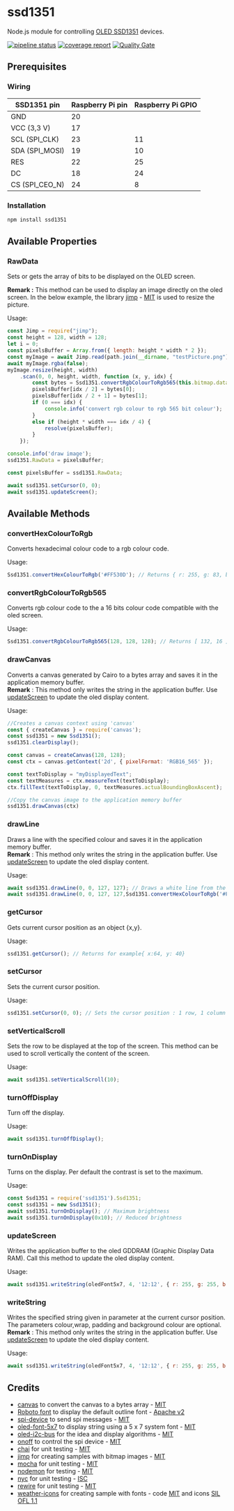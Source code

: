 # ssd1351

Node.js module for controlling [OLED SSD1351](https://www.newhavendisplay.com/app_notes/SSD1351.pdf) devices. 

[![pipeline status](https://gitlab.com/ftmazzone/ssd1351/badges/master/pipeline.svg)](https://gitlab.com/ftmazzone/ssd1351/commits/master)
[![coverage report](https://gitlab.com/ftmazzone/ssd1351/badges/master/coverage.svg)](https://gitlab.com/ftmazzone/ssd1351/commits/master)
[![Quality Gate](https://sonarcloud.io/api/project_badges/measure?project=ftmazzone_ssd1351&metric=alert_status&style=flat-square)](https://sonarcloud.io/dashboard?id=ftmazzone_ssd1351)

## Prerequisites
### Wiring

| SSD1351 pin    |Raspberry Pi pin|Raspberry Pi GPIO|
|----------------|:---------------|:----------------|
| GND            |  20            |                 |
| VCC (3,3 V)    |  17            |                 |
| SCL (SPI_CLK)  | 23             |        11       |
| SDA (SPI_MOSI) |  19            |        10       |
| RES            |  22            |        25       |
| DC             |  18            |        24       |
| CS (SPI_CEO_N) |  24            |        8        |

### Installation

```sh
npm install ssd1351
```

## Available Properties

### RawData

Sets or gets the array of bits to be displayed on the OLED screen.

**Remark :** This method can be used to display an image directly on the oled screen. In the below example, the library [jimp](https://github.com/oliver-moran/jimp) - [MIT](https://github.com/oliver-moran/jimp/blob/master/LICENSE) is used to resize the picture.

Usage:
```javascript
const Jimp = require("jimp");
const height = 128, width = 128;
let i = 0;
const pixelsBuffer = Array.from({ length: height * width * 2 });
const myImage = await Jimp.read(path.join(__dirname, "testPicture.png"));
await myImage.rgba(false);
myImage.resize(height, width)
    .scan(0, 0, height, width, function (x, y, idx) {
        const bytes = Ssd1351.convertRgbColourToRgb565(this.bitmap.data[idx + 0], this.bitmap.data[idx + 1], this.bitmap.data[idx + 2], this.bitmap.data[idx + 3]);
        pixelsBuffer[idx / 2] = bytes[0];
        pixelsBuffer[idx / 2 + 1] = bytes[1];
        if (0 === idx) {
            console.info('convert rgb colour to rgb 565 bit colour');
        }
        else if (height * width === idx / 4) {
            resolve(pixelsBuffer);
        }
    });

console.info('draw image');
ssd1351.RawData = pixelsBuffer;

const pixelsBuffer = ssd1351.RawData;

await ssd1351.setCursor(0, 0);
await ssd1351.updateScreen();
```


## Available Methods

### convertHexColourToRgb

Converts hexadecimal colour code to a rgb colour code.

Usage:
```javascript
Ssd1351.convertHexColourToRgb('#FF530D'); // Returns { r: 255, g: 83, b: 13 }
```

### convertRgbColourToRgb565

Converts rgb colour code to the a 16 bits colour code compatible with the oled screen.

Usage:
```javascript
Ssd1351.convertRgbColourToRgb565(128, 128, 128); // Returns [ 132, 16 ]
```

### drawCanvas

Converts a canvas generated by Cairo to a bytes array and saves it in the application memory buffer.  
__Remark__ : This method only writes the string in the application buffer. Use [updateScreen](#updatescreen) to update the oled display content.

Usage:
```javascript
//Creates a canvas context using 'canvas'
const { createCanvas } = require('canvas');
const ssd1351 = new Ssd1351();
ssd1351.clearDisplay();

const canvas = createCanvas(128, 128);
const ctx = canvas.getContext('2d', { pixelFormat: 'RGB16_565' });

const textToDisplay = "myDisplayedText";
const textMeasures = ctx.measureText(textToDisplay);
ctx.fillText(textToDisplay, 0, textMeasures.actualBoundingBoxAscent);

//Copy the canvas image to the application memory buffer
ssd1351.drawCanvas(ctx)
```


### drawLine

Draws a line with the specified colour and saves it in the application memory buffer.  
__Remark__ : This method only writes the string in the application buffer. Use [updateScreen](#updatescreen) to update the oled display content.

Usage:
```javascript
await ssd1351.drawLine(0, 0, 127, 127); // Draws a white line from the top left corner of the screen to the bottom right.
await ssd1351.drawLine(0, 0, 127, 127,Ssd1351.convertHexColourToRgb('#FF530D')); // Draws a red line from the top left corner of the screen to the bottom right.
```


### getCursor

Gets current cursor position as an object {x,y}.

Usage:
```javascript
ssd1351.getCursor(); // Returns for example{ x:64, y: 40}
```


### setCursor

Sets the current cursor position.

Usage:
```javascript
ssd1351.setCursor(0, 0); // Sets the cursor position : 1 row, 1 column
```


### setVerticalScroll

Sets the row to be displayed at the top of the screen. This method can be used to scroll vertically the content of the screen.

Usage:
```javascript
await ssd1351.setVerticalScroll(10);
```

### turnOffDisplay

Turn off the display.

Usage:
```javascript
await ssd1351.turnOffDisplay();
```

### turnOnDisplay

Turns on the display. Per default the contrast is set to the maximum.

Usage:
```javascript
const Ssd1351 = require('ssd1351').Ssd1351;
const ssd1351 = new Ssd1351();
await ssd1351.turnOnDisplay(); // Maximum brightness
await ssd1351.turnOnDisplay(0x10); // Reduced brightness
```

### updateScreen

Writes the application buffer to the oled GDDRAM (Graphic Display Data RAM). Call this method to update the oled display content.

Usage:
```javascript
await ssd1351.writeString(oledFont5x7, 4, '12:12', { r: 255, g: 255, b: 255 }); // Writes in white the string 12:12 with the pixel font 'oledFont5x7', the character size '4'
```

### writeString

Writes the specified string given in parameter at the current cursor position. The parameters colour,wrap, padding and background colour are optional.
__Remark__ : This method only writes the string in the application buffer. Use [updateScreen](#updatescreen) to update the oled display content.

Usage:
```javascript
await ssd1351.writeString(oledFont5x7, 4, '12:12', { r: 255, g: 255, b: 255 },undefined,undefined,{ r: 128, g: 128 , b: 128 }); // Writes in white the string 12:12 with the pixel font 'oledFont5x7', the character size '4'.
```


## Credits
* [canvas](https://github.com/Automattic/node-canvas) to convert the canvas to a bytes array - [MIT](https://opensource.org/licenses/MIT)
* [Roboto font](https://fonts.google.com/specimen/Roboto) to display the default outline font - [Apache v2](http://www.apache.org/licenses/LICENSE-2.0)
* [spi-device](https://github.com/fivdi/spi-device) to send spi messages - [MIT](https://github.com/fivdi/spi-device/blob/master/LICENSE)
* [oled-font-5x7](https://github.com/noopkat/oled-font-5x7) to display string using a 5 x 7 system font - [MIT](https://github.com/noopkat/oled-font-5x7/blob/master/LICENSE)
* [oled-i2c-bus](https://github.com/baltazorr/oled-i2c-bus) for the idea and display algorithms - [MIT](https://opensource.org/licenses/MIT)
* [onoff](https://github.com/fivdi/onoff) to control the spi device - [MIT](https://github.com/fivdi/onoff/blob/master/LICENSE)
* [chai](https://github.com/chaijs/chai) for unit testing - [MIT](https://github.com/chaijs/chai/blob/master/LICENSE)
* [jimp](https://github.com/oliver-moran/jimp) for creating samples with bitmap images - [MIT](https://github.com/oliver-moran/jimp/blob/master/LICENSE)
* [mocha](https://github.com/mochajs/mocha) for unit testing - [MIT](https://github.com/mochajs/mocha/blob/master/LICENSE)
* [nodemon](https://github.com/remy/nodemon) for testing - [MIT](https://github.com/remy/nodemon/blob/master/LICENSE)
* [nyc](https://github.com/istanbuljs/nyc) for unit testing - [ISC](https://github.com/istanbuljs/nyc/blob/master/LICENSE.txt)
* [rewire](https://github.com/jhnns/rewire) for unit testing - [MIT](https://github.com/jhnns/rewire/blob/master/LICENSE)
* [weather-icons](http://erikflowers.github.io/weather-icons) for creating sample with fonts - code [MIT](https://opensource.org/licenses/mit-license.html) and icons [SIL OFL 1.1](https://scripts.sil.org/cms/scripts/page.php?site_id=nrsi&id=OFL)